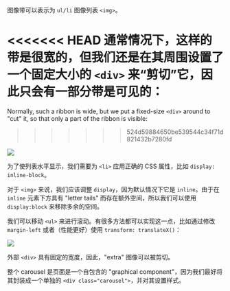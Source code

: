 图像带可以表示为 `ul/li` 图像列表 `<img>`。

<<<<<<< HEAD
通常情况下，这样的带是很宽的，但我们还是在其周围设置了一个固定大小的 `<div>` 来“剪切”它，因此只会有一部分带是可见的：
=======
Normally, such a ribbon is wide, but we put a fixed-size `<div>` around to "cut" it, so that only a part of the ribbon is visible:
>>>>>>> 524d59884650be539544c34f71d821432b7280fd

![](carousel1.svg)

为了使列表水平显示，我们需要为 `<li>` 应用正确的 CSS 属性，比如 `display: inline-block`。

对于 `<img>` 来说，我们应该调整 `display`，因为默认情况下它是 `inline`。由于在 `inline` 元素下方具有 "letter tails" 而存在额外空间，所以我们可以使用 `display:block` 来移除多余的空间。

我们可以移动 `<ul>` 来进行滚动。有很多方法都可以实现这一点，比如通过修改 `margin-left` 或者（性能更好）使用 `transform: translateX()`：

![](carousel2.svg)

外部 `<div>` 具有固定的宽度，因此，"extra" 图像可以被剪切。

整个 carousel 是页面是一个自包含的 "graphical component"，因为我们最好将其封装成一个单独的 `<div class="carousel">`，并对其设置样式。
